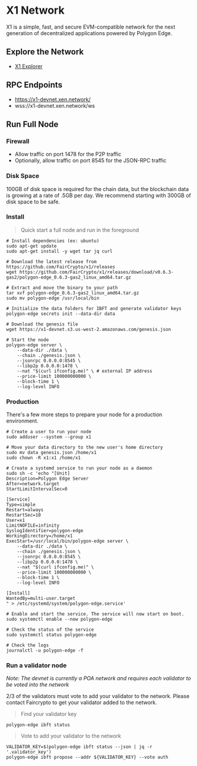 # X1 Network

X1 is a simple, fast, and secure EVM-compatible network for the next generation of decentralized applications powered by Polygon Edge.

## Explore the Network

- [X1 Explorer](https://explorer.x1-devnet.xen.network/)

## RPC Endpoints

- https://x1-devnet.xen.network/
- wss://x1-devnet.xen.network/ws

## Run Full Node

### Firewall

- Allow traffic on port 1478 for the P2P traffic
- Optionally, allow traffic on port 8545 for the JSON-RPC traffic

### Disk Space

100GB of disk space is required for the chain data, but the blockchain data is growing at a rate of .5GB per day.
We recommend starting with 300GB of disk space to be safe.

### Install

> Quick start a full node and run in the foreground
```shell
# Install dependencies (ex: ubuntu)
sudo apt-get update
sudo apt-get install -y wget tar jq curl

# Download the latest release from https://github.com/FairCrypto/x1/releases
wget https://github.com/FairCrypto/x1/releases/download/v0.6.3-gas2/polygon-edge_0.6.3-gas2_linux_amd64.tar.gz

# Extract and move the binary to your path
tar xvf polygon-edge_0.6.3-gas2_linux_amd64.tar.gz
sudo mv polygon-edge /usr/local/bin

# Initialize the data folders for IBFT and generate validator keys
polygon-edge secrets init --data-dir data

# Download the genesis file
wget https://x1-devnet.s3.us-west-2.amazonaws.com/genesis.json

# Start the node
polygon-edge server \
    --data-dir ./data \
    --chain ./genesis.json \
    --jsonrpc 0.0.0.0:8545 \
    --libp2p 0.0.0.0:1478 \
    --nat "$(curl ifconfig.me)" \ # external IP address
    --price-limit 100000000000 \
    --block-time 1 \
    --log-level INFO
```

### Production

There's a few more steps to prepare your node for a production environment.

```shell
# Create a user to run your node
sudo adduser --system --group x1

# Move your data directory to the new user's home directory
sudo mv data genesis.json /home/x1
sudo chown -R x1:x1 /home/x1

# Create a systemd service to run your node as a daemon
sudo sh -c 'echo "[Unit]
Description=Polygon Edge Server
After=network.target
StartLimitIntervalSec=0

[Service]
Type=simple
Restart=always
RestartSec=10
User=x1
LimitNOFILE=infinity
SyslogIdentifier=polygon-edge
WorkingDirectory=/home/x1
ExecStart=/usr/local/bin/polygon-edge server \
    --data-dir ./data \
    --chain ./genesis.json \
    --jsonrpc 0.0.0.0:8545 \
    --libp2p 0.0.0.0:1478 \
    --nat "$(curl ifconfig.me)" \
    --price-limit 100000000000 \
    --block-time 1 \
    --log-level INFO

[Install]
WantedBy=multi-user.target
" > /etc/systemd/system/polygon-edge.service'

# Enable and start the service. The service will now start on boot.
sudo systemctl enable --now polygon-edge

# Check the status of the service
sudo systemctl status polygon-edge

# Check the logs
journalctl -u polygon-edge -f
```


### Run a validator node

*Note: The devnet is currently a POA network and requires each validator to be voted into the network*

2/3 of the validators must vote to add your validator to the network.
Please contact Faircrypto to get your validator added to the network.

> Find your validator key
```shell
polygon-edge ibft status
```

> Vote to add your validator to the network
```shell
VALIDATOR_KEY=$(polygon-edge ibft status --json | jq -r '.validator_key')
polygon-edge ibft propose --addr ${VALIDATOR_KEY} --vote auth
```

